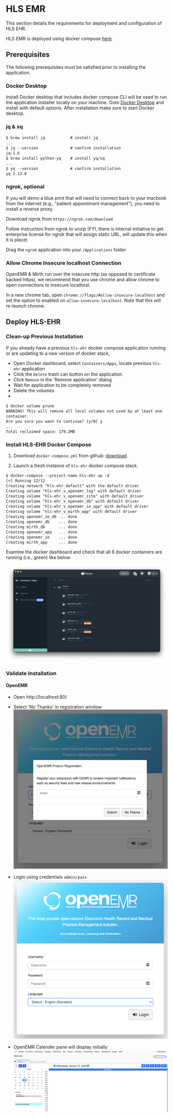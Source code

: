 # HLS EMR 

This section details the requirements for deployment and configuration of HLS EHR.

HLS EMR is deployed using docker compose [here](https://github.com/bochoi-twlo/hls-ehr/blob/main/assets/hls-ehr/docker-compose.yml).



## Prerequisites

The following prerequisites must be satisfied prior to installing the application.

### Docker Desktop

Install Docker desktop that includes docker compose CLI will be used to run the application installer locally on your machine.
Goto [Docker Desktop](https://www.docker.com/products/docker-desktop) and install with default options.
After installation make sure to start Docker desktop.

### jq & xq

```shell
$ brew install jq           # install jq
...
$ jq --version              # confirm installation
jq-1.6
$ brew install python-yq    # install yq/xq
...
$ yq --version              # confirm installation
yq 2.13.0
```

### ngrok, optional

If you will demo a blue print that will need to connect back to your macbook from the internet (e.g., "patient appointment management"), you need to install a reverse proxy.

Download ngrok from `https://ngrok.com/download`

Follow instruction from ngrok to unzip (FYI, there is internal initiative to get enterprise license for ngrok that will assign static URL, will update this when it is place)

Drag the `ngrok` application into your `/Applications` folder

### Allow Chrome Insecure localhost Connection

OpenEMR & Mirth run over the insecure http (as opposed to certificate backed https), we recommend that you use chrome and allow chrome to open connections to insecure localhost.

In a new chrome tab, open `chrome://flags/#allow-insecure-localhost` and set the option to enabled on `allow-insecure-localhost`.
Note that this will re-launch chrome.



## Deploy HLS-EHR

### Clean-up Previous Installation
If you already have a previous `hls-ehr` docker compose application running or are updating to a new version of docker stack,

- Open Docker dashboard, select `Containers/Apps`, locate previous `hls-ehr` application
- Click the `Delete` trash can button on the application
- Click `Remove` in the 'Remove application' dialog
- Wait for application to be completely removed
- Delete the volumes
- 
```shell
$ docker volume prune
WARNING! This will remove all local volumes not used by at least one container.
Are you sure you want to continue? [y/N] y
...
Total reclaimed space: 179.2MB
```

### Install HLS-EHR Docker Compose

1. Download `docker-compose.yml` from github: 
[download](https://raw.githubusercontent.com/bochoi-twlo/hls-ehr/main/assets/hls-ehr/docker-compose.yml).

2. Launch a fresh instance of `hls-ehr` docker compose stack.

```shell
$ docker-compose --project-name hls-ehr up -d
[+] Running 12/12
Creating network "hls-ehr_default" with the default driver
Creating volume "hls-ehr_v_openemr_log" with default driver
Creating volume "hls-ehr_v_openemr_site" with default driver
Creating volume "hls-ehr_v_openemr_db" with default driver
Creating volume "hls-ehr_v_openemr_ie_app" with default driver
Creating volume "hls-ehr_v_mirth_app" with default driver
Creating openemr_ie_db ... done
Creating openemr_db    ... done
Creating mirth_db      ... done
Creating openemr_app   ... done
Creating openemr_ie    ... done
Creating mirth_app     ... done
```

Examine the docker dashboard and check that all 6 docker containers are running (i.e., green) like below.

![Docker Dashboard with HLS-EHR Running](assets/hls-ehr/images/docker-dashboard.png)


### Validate Installation

#### OpenEMR

- Open http://localhost:80/


- Select 'No Thanks' in registration window ![OpenEMR Registration Window](assets/hls-ehr/images/openemr-registration.png)


- Login using credentials `admin/pass` ![OpneEMR Login](assets/hls-ehr/images/openemr-login.png)


- OpenEMR Calender pane will display initially ![OpneEMR Initial](assets/hls-ehr/images/openemr-initial.png)